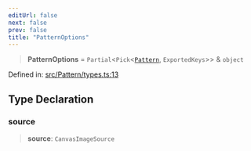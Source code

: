 ```yaml
---
editUrl: false
next: false
prev: false
title: "PatternOptions"
---
```


> **PatternOptions** = `Partial`\<`Pick`\<[`Pattern`](/api/classes/pattern/), `ExportedKeys`\>\> & `object`

Defined in: [src/Pattern/types.ts:13](https://github.com/fabricjs/fabric.js/blob/8206f10a405480a7ba988ff6cfdde6412c1f13f8/src/Pattern/types.ts#L13)

## Type Declaration

### source

> **source**: `CanvasImageSource`
